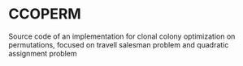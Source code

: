 CCOPERM
=======

Source code of an implementation for clonal colony optimization on permutations, focused on travell salesman problem and quadratic assignment problem
